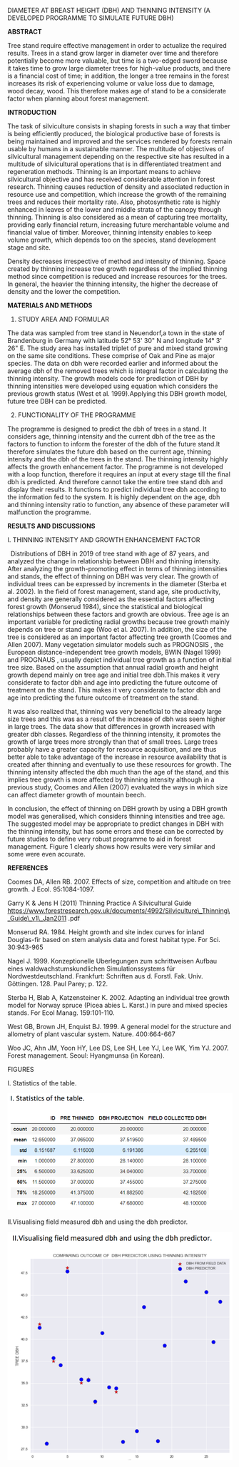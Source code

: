 ﻿
DIAMETER AT BREAST HEIGHT (DBH) AND THINNING INTENSITY (A DEVELOPED PROGRAMME TO SIMULATE FUTURE DBH) 

**ABSTRACT** 

Tree stand require effective management in order to actualize the required results. Trees in a stand grow larger in diameter over time and therefore potentially become more valuable, but time is a two-edged sword because it takes time to grow large diameter trees for high-value products, and there is a financial cost of time; in addition, the longer a tree remains in the forest increases its risk of experiencing volume or value loss due to damage, wood decay, wood. This therefore makes age of stand to be a considerate factor when planning about forest management. 

**INTRODUCTION** 

The task of silviculture consists in shaping forests in such a way that timber is being efficiently produced, the biological productive base of forests is being maintained and improved and the services rendered by forests remain usable by humans in a sustainable manner. The multitude of objectives of silvicultural management depending on the respective site has resulted in a multitude of silvicultural operations that is in differentiated treatment and regeneration methods. Thinning is an important means to achieve silvicultural objective and has received considerable attention in forest research. Thinning causes reduction of density and associated reduction in resource use and competition, which increase the growth of the remaining trees and reduces their mortality rate. Also, photosynthetic rate is highly enhanced in leaves of the lower and middle strata of the canopy through thinning. Thinning is also considered as a mean of capturing tree mortality, providing early financial return, increasing future merchantable volume and financial value of timber. Moreover, thinning intensity enables to keep volume growth, which depends too on the species, stand development stage and site. 

Density decreases irrespective of method and intensity of thinning. Space created by thinning increase tree growth regardless of the implied thinning method since competition is reduced and increase resources for the trees. In general, the heavier the thinning intensity, the higher the decrease of density and the lower the competition. 

**MATERIALS AND METHODS** 

1. STUDY AREA AND FORMULAR 

The data was sampled from tree stand in Neuendorf,a town in the state of Brandenburg in Germany with latitude 52° 53' 30" N and longitude 14° 3' 26" E. The study area has installed triplet of pure and mixed stand growing on the same site conditions. These comprise of Oak and Pine as major species. The data on dbh were recorded earlier and informed about the average dbh of the removed trees which is integral factor in calculating the thinning intensity.  The growth models code for prediction of DBH by thinning intensities were developed using equation which considers the previous growth status (West et al. 1999).Applying this DBH growth model, future tree DBH can be predicted. 


2. FUNCTIONALITY OF THE PROGRAMME 

The programme is designed to predict the dbh of trees in a stand. It considers age, thinning intensity and the current dbh of the tree as the factors to function to inform the forester of the dbh of the future stand.It therefore simulates the future dbh based on the current age, thinning intensity and the dbh of the trees in the stand. The thinning intensity highly affects the growth enhancement factor. The programme is not developed with a loop function, therefore it requires an input at every stage till the final dbh is predicted. And therefore cannot take the entire tree stand dbh and display their results. It functions to predict individual tree dbh according to the information fed to the system. It is highly dependent on the age, dbh and thinning intensity ratio to function, any absence of these parameter will malfunction the programme. 

**RESULTS AND DISCUSSIONS** 

I.  THINNING INTENSITY AND GROWTH ENHANCEMENT FACTOR 

` `Distributions of DBH in 2019 of tree stand with age of 87 years, and analyzed the change in relationship between DBH and thinning intensity. After analyzing the growth-promoting effect in terms of thinning intensities and stands, the effect of thinning on DBH was very clear. The growth of individual trees can be expressed by increments in the diameter (Sterba et al. 2002). In the field of forest management, stand age, site productivity, and density are generally considered as the essential factors affecting forest growth (Monserud 1984), since the statistical and biological relationships between these factors and growth are obvious. Tree age is an important variable for predicting radial growths because tree growth mainly depends on tree or stand age (Woo et al. 2007). In addition, the size of the tree is considered as an important factor affecting tree growth (Coomes and Allen 2007). Many vegetation simulator models such as PROGNOSIS , the European distance-independent tree growth models, BWIN (Nagel 1999) and PROGNAUS , usually depict individual tree growth as a function of initial tree size. Based on the assumption that annual radial growth and height growth depend mainly on tree age and initial tree dbh.This makes it very considerate to factor dbh and age into predicting the future outcome of treatment on the stand. This makes it very considerate to factor dbh and age into predicting the future outcome of treatment on the stand. 

It was also realized that, thinning was very beneficial to the already large size trees and this was as a result of the increase of dbh was seem higher in large trees. The data show that differences in growth increased with greater dbh classes. Regardless of the thinning intensity, it promotes the growth of large trees more strongly than that of small trees. Large trees probably have a greater capacity for resource acquisition, and are thus better able to take advantage of the increase in resource availability that is created after thinning and eventually to use these resources for growth. The thinning intensity affected the dbh much than the age of the stand, and this implies tree growth is more affected by thinning intensity although in a previous study, Coomes and Allen (2007) evaluated the ways in which size can affect diameter growth of mountain beech. 

In conclusion,  the effect of thinning on DBH growth by using a DBH growth model was generalised, which considers thinning intensities and tree age. The suggested model may be appropriate to predict changes in DBH with the thinning intensity, but has some errors and these can be corrected by future studies to define very robust programme to aid in forest management.  Figure 1 clearly shows how results were very similar and some were even accurate. 

**REFERENCES** 

Coomes DA, Allen RB. 2007. Effects of size, competition and altitude on tree growth. J Ecol. 95:1084-1097. 

Garry K & Jens H (2011) Thinning Practice A Silvicultural Guide https://www.forestresearch.gov.uk/documents/4992/Silviculture\_Thinning\_Guide\_v1\_Jan2011 .pdf 

Monserud RA. 1984. Height growth and site index curves for inland Douglas-fir based on stem analysis data and forest habitat type. For Sci. 30:943-965 

Nagel J. 1999. Konzeptionelle  Uberlegungen zum schrittweisen Aufbau eines waldwachstumskundlichen Simulationssystems für Nordwestdeutschland. Frankfurt: Schriften aus d. Forstl. Fak. Univ. Gӧttingen. 128. Paul Parey; p. 122. 

Sterba H, Blab A, Katzensteiner K. 2002. Adapting an individual tree growth model for Norway spruce (Picea abies L. Karst.) in pure and mixed species stands. For Ecol Manag. 159:101-110. 

West GB, Brown JH, Enquist BJ. 1999. A general model for the structure and allometry of plant vascular system. Nature. 400:664-667 

Woo JC, Ahn JM, Yoon HY, Lee DS, Lee SH, Lee YJ, Lee WK, Yim YJ. 2007. Forest management. Seoul: Hyangmunsa (in Korean). 

FIGURES 

I. Statistics of the table. 

![](image_1.png)


II.Visualising field measured dbh and using the dbh predictor. 

![](image_2.png)


